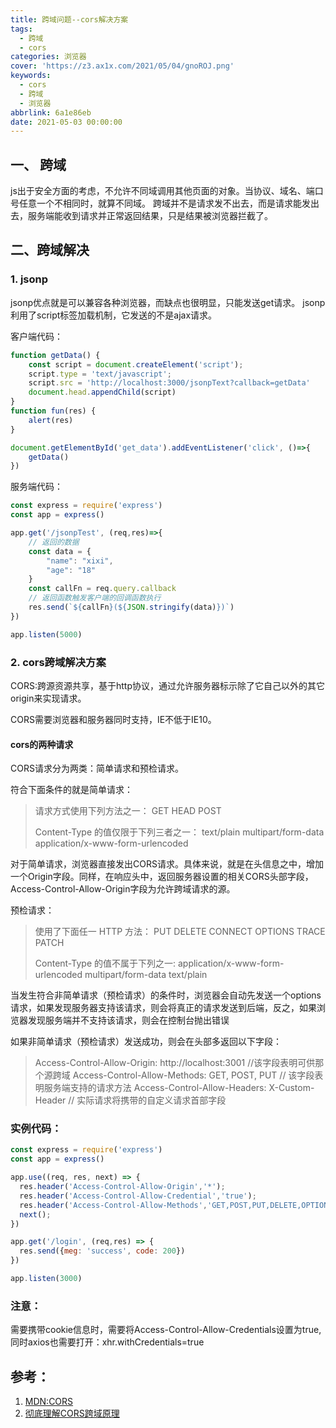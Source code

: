 ```yaml
---
title: 跨域问题--cors解决方案
tags:
  - 跨域
  - cors
categories: 浏览器
cover: 'https://z3.ax1x.com/2021/05/04/gnoROJ.png'
keywords:
  - cors
  - 跨域
  - 浏览器
abbrlink: 6a1e86eb
date: 2021-05-03 00:00:00
---
```


## 一、 跨域

js出于安全方面的考虑，不允许不同域调用其他页面的对象。当协议、域名、端口号任意一个不相同时，就算不同域。
跨域并不是请求发不出去，而是请求能发出去，服务端能收到请求并正常返回结果，只是结果被浏览器拦截了。

## 二、跨域解决

### 1. jsonp
jsonp优点就是可以兼容各种浏览器，而缺点也很明显，只能发送get请求。
jsonp利用了script标签加载机制，它发送的不是ajax请求。

客户端代码：

``` javascript
function getData() {
	const script = document.createElement('script');
	script.type = 'text/javascript';
	script.src = 'http://localhost:3000/jsonpText?callback=getData'
	document.head.appendChild(script)
}
function fun(res) {
	alert(res)
}

document.getElementById('get_data').addEventListener('click', ()=>{
	getData()
})
```
服务端代码：

``` javascript
const express = require('express')
const app = express()

app.get('/jsonpTest', (req,res)=>{
	// 返回的数据
	const data = {
		"name": "xixi",
		"age": "18"
	}
	const callFn = req.query.callback
	// 返回函数触发客户端的回调函数执行
	res.send(`${callFn}(${JSON.stringify(data)})`)
})

app.listen(5000)
```

### 2. cors跨域解决方案

CORS:跨源资源共享，基于http协议，通过允许服务器标示除了它自己以外的其它origin来实现请求。

CORS需要浏览器和服务器同时支持，IE不低于IE10。

#### cors的两种请求

CORS请求分为两类：简单请求和预检请求。

符合下面条件的就是简单请求：

> 请求方式使用下列方法之一：
> GET
> HEAD
> POST
>  
> Content-Type 的值仅限于下列三者之一：
> text/plain
> multipart/form-data
> application/x-www-form-urlencoded

对于简单请求，浏览器直接发出CORS请求。具体来说，就是在头信息之中，增加一个Origin字段。同样，在响应头中，返回服务器设置的相关CORS头部字段，Access-Control-Allow-Origin字段为允许跨域请求的源。

预检请求：

> 使用了下面任一 HTTP 方法：
> PUT
> DELETE
> CONNECT
> OPTIONS
> TRACE
> PATCH
>  
> Content-Type 的值不属于下列之一:
> application/x-www-form-urlencoded
> multipart/form-data
> text/plain

当发生符合非简单请求（预检请求）的条件时，浏览器会自动先发送一个options请求，如果发现服务器支持该请求，则会将真正的请求发送到后端，反之，如果浏览器发现服务端并不支持该请求，则会在控制台抛出错误

如果非简单请求（预检请求）发送成功，则会在头部多返回以下字段：

> Access-Control-Allow-Origin: http://localhost:3001  //该字段表明可供那个源跨域
Access-Control-Allow-Methods: GET, POST, PUT        // 该字段表明服务端支持的请求方法
Access-Control-Allow-Headers: X-Custom-Header       // 实际请求将携带的自定义请求首部字段

### 实例代码：

``` javascript
const express = require('express')
const app = express()

app.use((req, res, next) => {
  res.header('Access-Control-Allow-Origin','*');
  res.header('Access-Control-Allow-Credential','true');
  res.header('Access-Control-Allow-Methods','GET,POST,PUT,DELETE,OPTIONS');
  next();
})

app.get('/login', (req,res) => {
  res.send({meg: 'success', code: 200})
})

app.listen(3000)
```

### 注意：
需要携带cookie信息时，需要将Access-Control-Allow-Credentials设置为true,同时axios也需要打开：xhr.withCredentials=true

## 参考：
1. [MDN:CORS](https://developer.mozilla.org/zh-CN/docs/Web/HTTP/CORS)
2. [彻底理解CORS跨域原理](https://www.cnblogs.com/qiujianmei/p/11649905.html)
